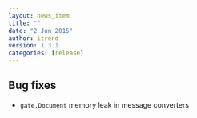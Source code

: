 ```yaml
---
layout: news_item
title: ""
date: "2 Jun 2015"
author: itrend
version: 1.3.1
categories: [release]
---
```


## Bug fixes

* `gate.Document` memory leak in message converters
